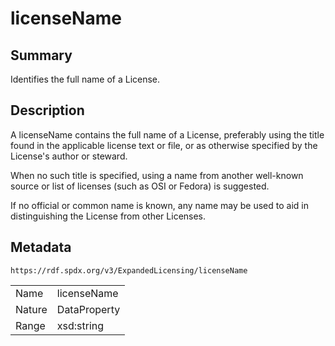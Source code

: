 <!-- Automatically generated by spec-parser v2.0.0 on 2024-01-12T14:00:21.817658+00:00 -->
<!-- SPDX-License-Identifier: Community-Spec-1.0 -->

# licenseName

## Summary

Identifies the full name of a License.


## Description

A licenseName contains the full name of a License, preferably using the title found
in the applicable license text or file, or as otherwise specified by the
License's author or steward.

When no such title is specified, using a name from another well-known source or list
of licenses (such as OSI or Fedora) is suggested.

If no official or common name is known, any name may be used to aid in
distinguishing the License from other Licenses.


## Metadata

`https://rdf.spdx.org/v3/ExpandedLicensing/licenseName`


| | |
|---|---|
| Name | licenseName |
| Nature | DataProperty |
| Range | xsd:string |






